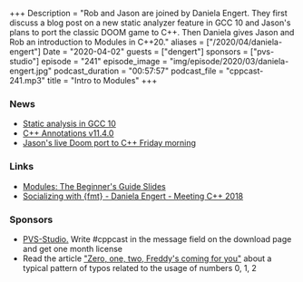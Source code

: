 +++
Description = "Rob and Jason are joined by Daniela Engert. They first discuss a blog post on a new static analyzer feature in GCC 10 and Jason's plans to port the classic DOOM game to C++. Then Daniela gives Jason and Rob an introduction to Modules in C++20."
aliases = ["/2020/04/daniela-engert"]
Date = "2020-04-02"
guests = ["dengert"]
sponsors = ["pvs-studio"]
episode = "241"
episode_image = "img/episode/2020/03/daniela-engert.jpg"
podcast_duration = "00:57:57"
podcast_file = "cppcast-241.mp3"
title = "Intro to Modules"
+++

### News ###

 - [Static analysis in GCC 10](https://developers.redhat.com/blog/2020/03/26/static-analysis-in-gcc-10/)
 - [C++ Annotations v11.4.0](http://www.icce.rug.nl/documents/cplusplus/)
 - [Jason's live Doom port to C++ Friday morning](https://twitter.com/lefticus/status/1243942956022632448)

### Links ###

 - [Modules: The Beginner's Guide Slides](https://meetingcpp.com/mcpp/slides/2019/modules-the-beginners-guide-meetingcpp2019.pdf)
 - [Socializing with {fmt} - Daniela Engert - Meeting C++ 2018](https://www.youtube.com/watch?v=Az-hi8tKLGY)

### Sponsors ###

- [PVS-Studio.](http://bit.ly/2YOH7re) Write #cppcast in the message field on the download page and get one month license
- Read the article ["Zero, one, two, Freddy's coming for you"](http://bit.ly/2STw7D9) about a typical pattern of typos related to the usage of numbers 0, 1, 2
